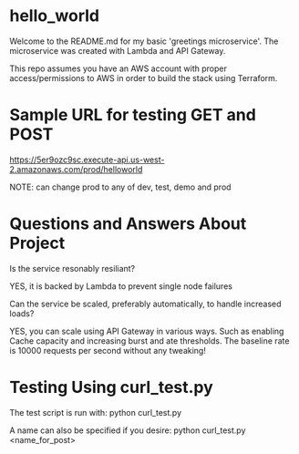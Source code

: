 # hello_world
Welcome to the README.md for my basic 'greetings microservice'. The microservice was created with Lambda and API Gateway.

This repo assumes you have an AWS account with proper access/permissions to AWS in order to build the stack using Terraform.


# Sample URL for testing GET and POST
https://5er9ozc9sc.execute-api.us-west-2.amazonaws.com/prod/helloworld

NOTE: can change prod to any of dev, test, demo and prod




# Questions and Answers About Project

Is the service resonably resiliant?

YES, it is backed by Lambda to prevent single node failures

Can the service be scaled, preferably automatically, to handle increased loads?

YES, you can scale using API Gateway in various ways. Such as enabling Cache capacity and increasing burst and ate thresholds. The baseline rate is 10000 requests per second without any tweaking!



# Testing Using curl_test.py

The test script is run with:
python curl_test.py <env>

A name can also be specified if you desire:
python curl_test.py <env> <name_for_post>
